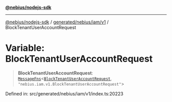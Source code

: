 [**@nebius/nodejs-sdk**](../../../../../README.md)

***

[@nebius/nodejs-sdk](../../../../../README.md) / [generated/nebius/iam/v1](../README.md) / BlockTenantUserAccountRequest

# Variable: BlockTenantUserAccountRequest

> **BlockTenantUserAccountRequest**: [`MessageFns`](../../../../../runtime/protos/core/interfaces/MessageFns.md)\<[`BlockTenantUserAccountRequest`](../interfaces/BlockTenantUserAccountRequest.md), `"nebius.iam.v1.BlockTenantUserAccountRequest"`\>

Defined in: src/generated/nebius/iam/v1/index.ts:20223
